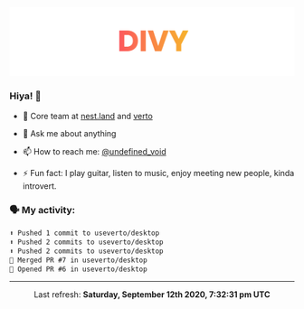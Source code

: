 
![](https://github.com/divy-work/divy-work/raw/master/assets/divy.png)

### Hiya! 👋

- 🔭 Core team at [nest.land](https://github.com/nestdotland/nest.land) and [verto](https://github.com/useverto/verto)

- 💬 Ask me about anything

- 📫 How to reach me: [@undefined_void](https://instagram.com/divy.exe)

- ⚡ Fun fact: I play guitar, listen to music, enjoy meeting new people, kinda introvert.

### 🗣 My activity:

```
⬆️ Pushed 1 commit to useverto/desktop
⬆️ Pushed 2 commits to useverto/desktop
⬆️ Pushed 2 commits to useverto/desktop
🎉 Merged PR #7 in useverto/desktop
💪 Opened PR #6 in useverto/desktop
```

------------
<p align="center">Last refresh: <b>Saturday, September 12th 2020, 7:32:31 pm UTC</b></p>
